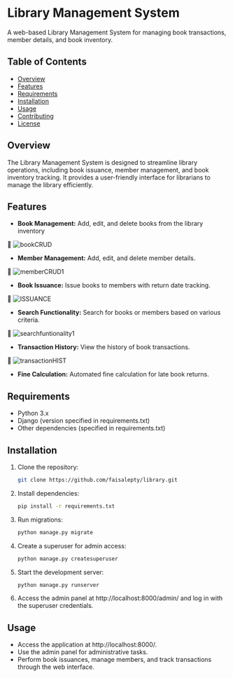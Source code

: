 # Library Management System

A web-based Library Management System for managing book transactions, member details, and book inventory.

## Table of Contents

- [Overview](#overview)
- [Features](#features)
- [Requirements](#requirements)
- [Installation](#installation)
- [Usage](#usage)
- [Contributing](#contributing)
- [License](#license)

## Overview

The Library Management System is designed to streamline library operations, including book issuance, member management, and book inventory tracking. It provides a user-friendly interface for librarians to manage the library efficiently.

## Features

- **Book Management:** Add, edit, and delete books from the library inventory

🎥
  ![bookCRUD](https://github.com/faisalepty/library/assets/129375971/1319ed69-a328-4de0-b0d4-bec283317682)
- **Member Management:** Add, edit, and delete member details.

🎥
  ![memberCRUD1](https://github.com/faisalepty/library/assets/129375971/6374e36d-0733-417d-a089-78c214016d76)

- **Book Issuance:** Issue books to members with return date tracking.

🎥
![ISSUANCE](https://github.com/faisalepty/library/assets/129375971/a47f4765-1d46-4f82-9f09-bbc48c2da2d9)
 - **Search Functionality:** Search for books or members based on various criteria.

 🎥
   ![searchfuntionality1](https://github.com/faisalepty/library/assets/129375971/05e3f11d-3b3b-4dbb-a16d-ad1c1ac2f295)
- **Transaction History:** View the history of book transactions.

🎥
  ![transactionHIST](https://github.com/faisalepty/library/assets/129375971/71a71b4d-d13b-4d50-9503-358b43b327b5)
- **Fine Calculation:** Automated fine calculation for late book returns.


## Requirements

- Python 3.x
- Django (version specified in requirements.txt)
- Other dependencies (specified in requirements.txt)

## Installation

1. Clone the repository:

    ```bash
    git clone https://github.com/faisalepty/library.git
    ```

2. Install dependencies:

    ```bash
    pip install -r requirements.txt
    ```

3. Run migrations:

    ```bash
    python manage.py migrate
    ```

4. Create a superuser for admin access:

    ```bash
    python manage.py createsuperuser
    ```

5. Start the development server:

    ```bash
    python manage.py runserver
    ```

6. Access the admin panel at http://localhost:8000/admin/ and log in with the superuser credentials.

## Usage

- Access the application at http://localhost:8000/.
- Use the admin panel for administrative tasks.
- Perform book issuances, manage members, and track transactions through the web interface.


